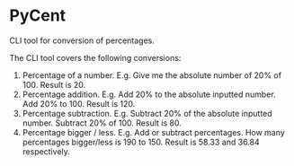 # PyCent

CLI tool for conversion of percentages.

The CLI tool covers the following conversions:

1. Percentage of a number. E.g. Give me the absolute number of 20% of 100. Result is 20.
2. Percentage addition. E.g. Add 20% to the absolute inputted number. Add 20% to 100. Result is 120.
3. Percentage subtraction. E.g. Subtract 20% of the absolute inputted number. Subtract 20% of 100. Result is 80.
4. Percentage bigger / less. E.g. Add or subtract percentages. How many percentages bigger/less is 190 to 150. Result is 58.33 and 36.84 respectively.
